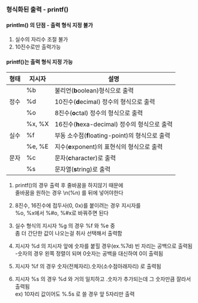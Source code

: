 ### 형식화된 출력 - printf()

#### printlm() 의 단점 - 출력 형식 지정 불가

1. 실수의 자리수 조절 불가
2. 10진수로만 출력가능

#### printf()는 출력 형식 지정 가능 

|형태|지시자|설명|
|--|--|--|
||%b|불리언(**b**oolean)형식으로 출력|
|정수|%d|10진수(**d**ecimal) 정수의 형식으로 출력|
||%o|8진수(**o**ctal) 정수의 형식으로 출력|
||%x, %X|16진수(**h**exa-decimal) 정수의 형식으로 출력|
|실수|%f|부동 소수점(**f**loating-point)의 형식으로 출력|
||%e, %E|지수(**e**xponent)의 표현식의 형식으로 출력|
|문자|%c|문자(**c**haracter)로 출력|
||%s|문자열(**s**tring)로 출력|

1. printf()의 경우 출력 후 줄바꿈을 하지않기 때문에    
줄바꿈을 원하는 경우 \n(%n) 를 뒤에 넣어야한다  

2. 8진수, 16진수에 접두사(0, 0x)를 붙이려는 경우 지시자를  
%o, %x에서 %#o, %#x로 바꿔주면 된다   

3. 실수 형식의 지시자 %g 의 경우 %f 와 %e 중   
좀 더 간단한 값이 나오는걸 취사 선택해서 출력함  

4. 지시자 %d 의 지시자 앞에 숫자를 붙힐 경우(ex.%7d) 빈 자리는 공백으로 출력됨  
-숫자의 경우 왼쪽 정렬이 되며 0숫자는 공백을 대신하여 0이 출력됨  

5. 지시자 %f 의 경우 숫자(전체자리).숫자(소수점아래자리) 로 출력됨  

6. 지시자 %s 의 경우 %d 와 거의 일치하고 .숫자가 추가되는데 그 숫자만큼 잘라서 출력됨  
ex) 10자리 값이어도 %.5s 로 쓸 경우 앞 5자리만 출력
